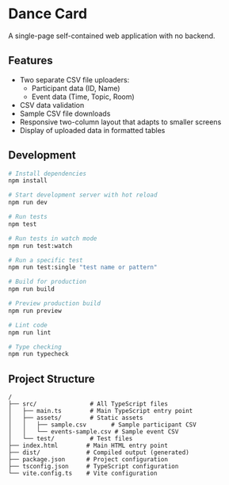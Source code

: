 # Dance Card

A single-page self-contained web application with no backend.

## Features

- Two separate CSV file uploaders:
  - Participant data (ID, Name)
  - Event data (Time, Topic, Room)
- CSV data validation
- Sample CSV file downloads
- Responsive two-column layout that adapts to smaller screens
- Display of uploaded data in formatted tables

## Development

```bash
# Install dependencies
npm install

# Start development server with hot reload
npm run dev

# Run tests
npm test

# Run tests in watch mode
npm run test:watch

# Run a specific test
npm run test:single "test name or pattern"

# Build for production
npm run build

# Preview production build
npm run preview

# Lint code
npm run lint

# Type checking
npm run typecheck
```

## Project Structure

```
/
├── src/               # All TypeScript files
│   ├── main.ts        # Main TypeScript entry point
│   ├── assets/        # Static assets
│   │   ├── sample.csv       # Sample participant CSV
│   │   └── events-sample.csv # Sample event CSV
│   └── test/          # Test files
├── index.html        # Main HTML entry point
├── dist/             # Compiled output (generated)
├── package.json      # Project configuration
├── tsconfig.json     # TypeScript configuration
└── vite.config.ts    # Vite configuration
```